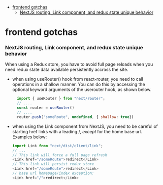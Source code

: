 - [frontend gotchas](#frontend-gotchas)
    - [NextJS routing, Link component, and redux state unique behavior](#nextjs-routing-link-component-and-redux-state-unique-behavior)

# frontend gotchas

### NextJS routing, Link component, and redux state unique behavior

When using a Redux store, you have to avoid full page reloads when you need redux state data available persistently accross the site.
  - when using useRouter() hook from react-router, you need to call operations in a shallow manner. You can do this by accessing the optional keyword arguments of the userouter hook, as shown below.
    ```javascript
      import { useRouter } from "next/router";
      // ....
      const router = useRouter()
      // ....
      router.push("someRoute", undefined, { shallow: true})
    ``` 
  - when using the Link component from NextJS, you need to be careful of starting href links with a leading /, *except* for the home base url. Examples below:
    ```javascript
    import Link from "next/dist/client/link";
    // ...
    // This link will force a full page refresh
    <Link href="/someRoute">redirect</Link>
    // This link will persist redux store
    <Link href="/someRoute">redirect</Link>
    // base url homepage/index exception:
    <Link href="/">redirect</Link>

    ```